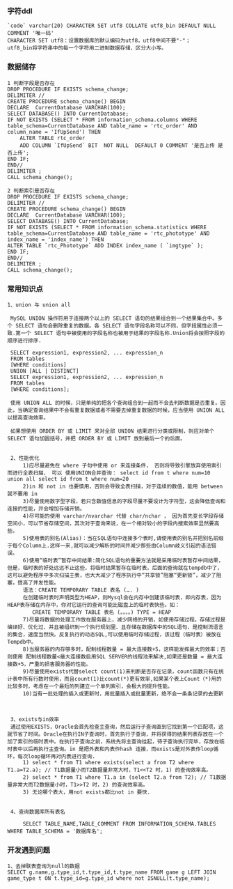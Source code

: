 ### 字符ddl
    `code` varchar(20) CHARACTER SET utf8 COLLATE utf8_bin DEFAULT NULL COMMENT '唯一码'
    CHARACTER SET utf8：设置数据库的默认编码为utf8，utf8中间不要"-"；
    utf8_bin将字符串中的每一个字符用二进制数据存储，区分大小写。

### 数据储存
    1 判断字段是否存在
    DROP PROCEDURE IF EXISTS schema_change;  
    DELIMITER //
    CREATE PROCEDURE schema_change() BEGIN 
    DECLARE  CurrentDatabase VARCHAR(100);
    SELECT DATABASE() INTO CurrentDatabase;
    IF NOT EXISTS (SELECT * FROM information_schema.columns WHERE table_schema=CurrentDatabase AND table_name = 'rtc_order' AND column_name = 'IfUpSend') THEN  
        ALTER TABLE rtc_order
        ADD COLUMN `IfUpSend` BIT  NOT NULL  DEFAULT 0 COMMENT '是否上传 是否上传';
    END IF;
    END//  
    DELIMITER ;  
    CALL schema_change();

    2 判断索引是否存在
    DROP PROCEDURE IF EXISTS schema_change;  
    DELIMITER //
    CREATE PROCEDURE schema_change() BEGIN 
    DECLARE  CurrentDatabase VARCHAR(100);
    SELECT DATABASE() INTO CurrentDatabase;
    IF NOT EXISTS (SELECT * FROM information_schema.statistics WHERE table_schema=CurrentDatabase AND table_name = 'rtc_phototype' AND index_name = 'index_name') THEN  
    ALTER TABLE `rtc_Phototype` ADD INDEX index_name ( `imgtype` );
    END IF;  
    END//  
    DELIMITER ;  
    CALL schema_change();

### 常用知识点
    1、union 与 union all
   ```
    MySQL UNION 操作符用于连接两个以上的 SELECT 语句的结果组合到一个结果集合中。多个 SELECT 语句会删除重复的数据。各 SELECT 语句字段名称可以不同，但字段属性必须一致.第一个 SELECT 语句中被使用的字段名称也被用于结果的字段名称.Union将会按照字段的顺序进行排序.
    
    SELECT expression1, expression2, ... expression_n
    FROM tables
    [WHERE conditions]
    UNION [ALL | DISTINCT]
    SELECT expression1, expression2, ... expression_n
    FROM tables
    [WHERE conditions];

    使用 UNION ALL 的时候，只是单纯的把各个查询组合到一起而不会去判断数据是否重复。因此，当确定查询结果中不会有重复数据或者不需要去掉重复数据的时候，应当使用 UNION ALL 以提高查询效率。

    如果想使用 ORDER BY 或 LIMIT 来对全部 UNION 结果进行分类或限制，则应对单个 SELECT 语句加圆括号，并把 ORDER BY 或 LIMIT 放到最后一个的后面。


    2、性能优化
        1)应尽量避免在 where 子句中使用 or 来连接条件， 否则将导致引擎放弃使用索引而进行全表扫描， 可以 使用UNION合并查询： select id from t where num=10 union all select id from t where num=20
        2)in 和 not in 也要慎用，否则会导致全表扫描，对于连续的数值，能用 between 就不要用 in
        3)尽量使用数字型字段，若只含数值信息的字段尽量不要设计为字符型，这会降低查询和连接的性能，并会增加存储开销。
        4)尽可能的使用 varchar/nvarchar 代替 char/nchar ， 因为首先变长字段存储空间小，可以节省存储空间，其次对于查询来说，在一个相对较小的字段内搜索效率显然要高些。
        5)使用表的别名(Alias)：当在SQL语句中连接多个表时,请使用表的别名并把别名前缀于每个Column上.这样一来,就可以减少解析的时间并减少那些由Column歧义引起的语法错误。
        6)使用“临时表”暂存中间结果:简化SQL语句的重要方法就是采用临时表暂存中间结果，但是，临时表的好处远远不止这些，将临时结果暂存在临时表，后面的查询就在tempdb中了，这可以避免程序中多次扫描主表，也大大减少了程序执行中“共享锁”阻塞“更新锁”，减少了阻塞，提高了并发性能。
        语法：CREATE TEMPORARY TABLE 表名 (…. )
        在创建临时表时声明类型为HEAP，则Mysql会在内存中创建该临时表，即内存表，因为HEAP表存储在内存中，你对它运行的查询可能比磁盘上的临时表快些。如：
        CREATE TEMPORARY TABLE 表名 (。。。。) TYPE = HEAP
        7)尽量将数据的处理工作放在服务器上，减少网络的开销，如使用存储过程。存储过程是编译好、优化过、并且被组织到一个执行规划里、且存储在数据库中的SQL语句，是控制流语言的集合，速度当然快。反复执行的动态SQL,可以使用临时存储过程，该过程（临时表）被放在Tempdb中。
        8)当服务器的内存够多时，配制线程数量 = 最大连接数+5，这样能发挥最大的效率；否则使用 配制线程数量<最大连接数启用SQL SERVER的线程池来解决,如果还是数量 = 最大连接数+5，严重的损害服务器的性能。
        9)尽量使用exists代替select count(1)来判断是否存在记录，count函数只有在统计表中所有行数时使用，而且count(1)比count(*)更有效率,如果某个表上Count（*)用的比较多时，考虑在一个最短的列建立一个单列索引，会极大的提升性能。
        10)当有一批处理的插入或更新时，用批量插入或批量更新，绝不会一条条记录的去更新
       


    3、exists与in效率
    通过使用EXISTS，Oracle会首先检查主查询，然后运行子查询直到它找到第一个匹配项，这就节省了时间。Oracle在执行IN子查询时，首先执行子查询，并将获得的结果列表存放在一个加了索引的临时表中。在执行子查询之前，系统先将主查询挂起，待子查询执行完毕，存放在临时表中以后再执行主查询。in 是把外表和内表作hash 连接，而exists是对外表作loop循环，每次loop循环再对内表进行查询.
        1) select * from T1 where exists(select a from T2 where T1.a=T2.a); // T1数据量小而T2数据量非常大时，T1<<T2 时，1) 的查询效率高。
        2) select * from T1 where T1.a in (select T2.a from T2); // T1数据量非常大而T2数据量小时，T1>>T2 时，2) 的查询效率高。
        3) 无论哪个表大，用not exists都比not in 要快.


    4、查询数据库所有表名
   
        SELECT TABLE_NAME,TABLE_COMMENT FROM INFORMATION_SCHEMA.TABLES WHERE TABLE_SCHEMA = '数据库名';

   ```

### 开发遇到问题

    1、去掉联表查询为null的数据
    SELECT g.name,g.type_id,t.type_id,t.type_name FROM game g LEFT JOIN game_type t ON t.type_id=g.type_id where not ISNULL(t.type_name);